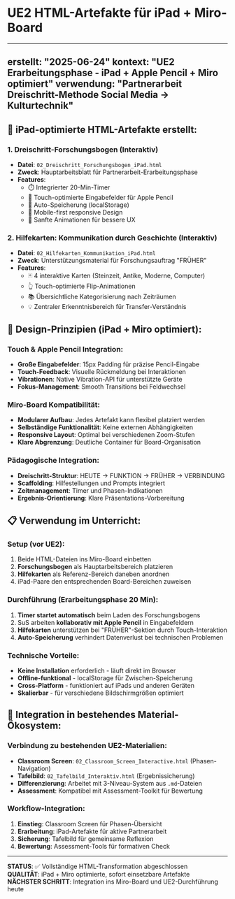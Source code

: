 # UE2 HTML-Artefakte für iPad + Miro-Board

---
erstellt: "2025-06-24"
kontext: "UE2 Erarbeitungsphase - iPad + Apple Pencil + Miro optimiert"
verwendung: "Partnerarbeit Dreischritt-Methode Social Media → Kulturtechnik"
---

## 📱 **iPad-optimierte HTML-Artefakte erstellt:**

### **1. Dreischritt-Forschungsbogen (Interaktiv)**
- **Datei**: `02_Dreischritt_Forschungsbogen_iPad.html`
- **Zweck**: Hauptarbeitsblatt für Partnerarbeit-Erarbeitungsphase
- **Features**:
  - ⏱️ Integrierter 20-Min-Timer
  - 📝 Touch-optimierte Eingabefelder für Apple Pencil
  - 💾 Auto-Speicherung (localStorage)
  - 🎨 Mobile-first responsive Design
  - 🔄 Sanfte Animationen für bessere UX

### **2. Hilfekarten: Kommunikation durch Geschichte (Interaktiv)**  
- **Datei**: `02_Hilfekarten_Kommunikation_iPad.html`
- **Zweck**: Unterstützungsmaterial für Forschungsauftrag "FRÜHER"
- **Features**:
  - 🃏 4 interaktive Karten (Steinzeit, Antike, Moderne, Computer)
  - 👆 Touch-optimierte Flip-Animationen
  - 📚 Übersichtliche Kategorisierung nach Zeiträumen
  - 💡 Zentraler Erkenntnisbereich für Transfer-Verständnis

## 🎯 **Design-Prinzipien (iPad + Miro optimiert):**

### **Touch & Apple Pencil Integration**:
- **Große Eingabefelder**: 15px Padding für präzise Pencil-Eingabe
- **Touch-Feedback**: Visuelle Rückmeldung bei Interaktionen
- **Vibrationen**: Native Vibration-API für unterstützte Geräte
- **Fokus-Management**: Smooth Transitions bei Feldwechsel

### **Miro-Board Kompatibilität**:
- **Modularer Aufbau**: Jedes Artefakt kann flexibel platziert werden
- **Selbständige Funktionalität**: Keine externen Abhängigkeiten
- **Responsive Layout**: Optimal bei verschiedenen Zoom-Stufen
- **Klare Abgrenzung**: Deutliche Container für Board-Organisation

### **Pädagogische Integration**:
- **Dreischritt-Struktur**: HEUTE → FUNKTION → FRÜHER → VERBINDUNG
- **Scaffolding**: Hilfestellungen und Prompts integriert
- **Zeitmanagement**: Timer und Phasen-Indikationen
- **Ergebnis-Orientierung**: Klare Präsentations-Vorbereitung

## 📋 **Verwendung im Unterricht:**

### **Setup (vor UE2)**:
1. Beide HTML-Dateien ins Miro-Board einbetten
2. **Forschungsbogen** als Hauptarbeitsbereich platzieren
3. **Hilfekarten** als Referenz-Bereich daneben anordnen
4. iPad-Paare den entsprechenden Board-Bereichen zuweisen

### **Durchführung (Erarbeitungsphase 20 Min)**:
1. **Timer startet automatisch** beim Laden des Forschungsbogens
2. SuS arbeiten **kollaborativ mit Apple Pencil** in Eingabefeldern
3. **Hilfekarten** unterstützen bei "FRÜHER"-Sektion durch Touch-Interaktion
4. **Auto-Speicherung** verhindert Datenverlust bei technischen Problemen

### **Technische Vorteile**:
- **Keine Installation** erforderlich - läuft direkt im Browser
- **Offline-funktional** - localStorage für Zwischen-Speicherung
- **Cross-Platform** - funktioniert auf iPads und anderen Geräten
- **Skalierbar** - für verschiedene Bildschirmgrößen optimiert

## 🔄 **Integration in bestehendes Material-Ökosystem:**

### **Verbindung zu bestehenden UE2-Materialien**:
- **Classroom Screen**: `02_Classroom_Screen_Interactive.html` (Phasen-Navigation)
- **Tafelbild**: `02_Tafelbild_Interaktiv.html` (Ergebnissicherung)
- **Differenzierung**: Arbeitet mit 3-Niveau-System aus `.md`-Dateien
- **Assessment**: Kompatibel mit Assessment-Toolkit für Bewertung

### **Workflow-Integration**:
1. **Einstieg**: Classroom Screen für Phasen-Übersicht
2. **Erarbeitung**: iPad-Artefakte für aktive Partnerarbeit  
3. **Sicherung**: Tafelbild für gemeinsame Reflexion
4. **Bewertung**: Assessment-Tools für formativen Check

---

**STATUS**: ✅ Vollständige HTML-Transformation abgeschlossen  
**QUALITÄT**: iPad + Miro optimierte, sofort einsetzbare Artefakte  
**NÄCHSTER SCHRITT**: Integration ins Miro-Board und UE2-Durchführung heute